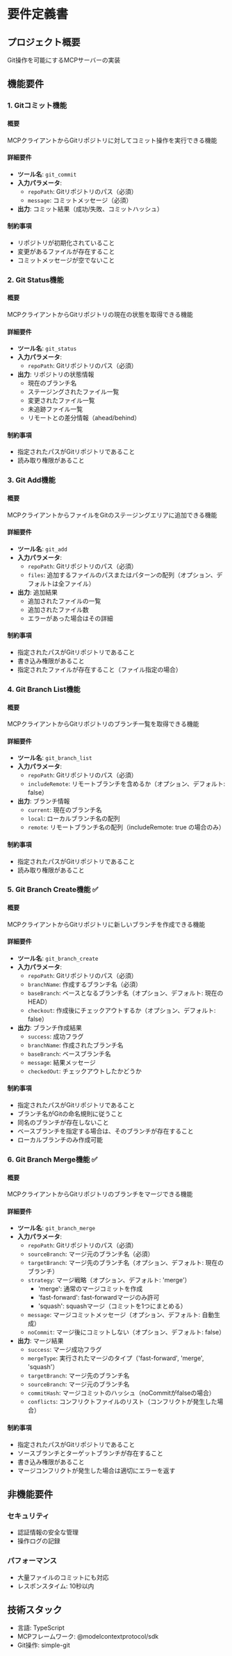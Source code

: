 # 要件定義書

## プロジェクト概要

Git操作を可能にするMCPサーバーの実装

## 機能要件

### 1. Gitコミット機能

#### 概要
MCPクライアントからGitリポジトリに対してコミット操作を実行できる機能

#### 詳細要件
- **ツール名**: `git_commit`
- **入力パラメータ**:
  - `repoPath`: Gitリポジトリのパス（必須）
  - `message`: コミットメッセージ（必須）
- **出力**: コミット結果（成功/失敗、コミットハッシュ）

#### 制約事項
- リポジトリが初期化されていること
- 変更があるファイルが存在すること
- コミットメッセージが空でないこと

### 2. Git Status機能

#### 概要
MCPクライアントからGitリポジトリの現在の状態を取得できる機能

#### 詳細要件
- **ツール名**: `git_status`
- **入力パラメータ**:
  - `repoPath`: Gitリポジトリのパス（必須）
- **出力**: リポジトリの状態情報
  - 現在のブランチ名
  - ステージングされたファイル一覧
  - 変更されたファイル一覧
  - 未追跡ファイル一覧
  - リモートとの差分情報（ahead/behind）

#### 制約事項
- 指定されたパスがGitリポジトリであること
- 読み取り権限があること

### 3. Git Add機能

#### 概要
MCPクライアントからファイルをGitのステージングエリアに追加できる機能

#### 詳細要件
- **ツール名**: `git_add`
- **入力パラメータ**:
  - `repoPath`: Gitリポジトリのパス（必須）
  - `files`: 追加するファイルのパスまたはパターンの配列（オプション、デフォルトは全ファイル）
- **出力**: 追加結果
  - 追加されたファイルの一覧
  - 追加されたファイル数
  - エラーがあった場合はその詳細

#### 制約事項
- 指定されたパスがGitリポジトリであること
- 書き込み権限があること
- 指定されたファイルが存在すること（ファイル指定の場合）

### 4. Git Branch List機能

#### 概要
MCPクライアントからGitリポジトリのブランチ一覧を取得できる機能

#### 詳細要件
- **ツール名**: `git_branch_list`
- **入力パラメータ**:
  - `repoPath`: Gitリポジトリのパス（必須）
  - `includeRemote`: リモートブランチを含めるか（オプション、デフォルト: false）
- **出力**: ブランチ情報
  - `current`: 現在のブランチ名
  - `local`: ローカルブランチ名の配列
  - `remote`: リモートブランチ名の配列（includeRemote: true の場合のみ）

#### 制約事項
- 指定されたパスがGitリポジトリであること
- 読み取り権限があること

### 5. Git Branch Create機能 ✅

#### 概要
MCPクライアントからGitリポジトリに新しいブランチを作成できる機能

#### 詳細要件
- **ツール名**: `git_branch_create`
- **入力パラメータ**:
  - `repoPath`: Gitリポジトリのパス（必須）
  - `branchName`: 作成するブランチ名（必須）
  - `baseBranch`: ベースとなるブランチ名（オプション、デフォルト: 現在のHEAD）
  - `checkout`: 作成後にチェックアウトするか（オプション、デフォルト: false）
- **出力**: ブランチ作成結果
  - `success`: 成功フラグ
  - `branchName`: 作成されたブランチ名
  - `baseBranch`: ベースブランチ名
  - `message`: 結果メッセージ
  - `checkedOut`: チェックアウトしたかどうか

#### 制約事項
- 指定されたパスがGitリポジトリであること
- ブランチ名がGitの命名規則に従うこと
- 同名のブランチが存在しないこと
- ベースブランチを指定する場合は、そのブランチが存在すること
- ローカルブランチのみ作成可能

### 6. Git Branch Merge機能 ✅

#### 概要
MCPクライアントからGitリポジトリのブランチをマージできる機能

#### 詳細要件
- **ツール名**: `git_branch_merge`
- **入力パラメータ**:
  - `repoPath`: Gitリポジトリのパス（必須）
  - `sourceBranch`: マージ元のブランチ名（必須）
  - `targetBranch`: マージ先のブランチ名（オプション、デフォルト: 現在のブランチ）
  - `strategy`: マージ戦略（オプション、デフォルト: 'merge'）
    - 'merge': 通常のマージコミットを作成
    - 'fast-forward': fast-forwardマージのみ許可
    - 'squash': squashマージ（コミットを1つにまとめる）
  - `message`: マージコミットメッセージ（オプション、デフォルト: 自動生成）
  - `noCommit`: マージ後にコミットしない（オプション、デフォルト: false）
- **出力**: マージ結果
  - `success`: マージ成功フラグ
  - `mergeType`: 実行されたマージのタイプ（'fast-forward', 'merge', 'squash'）
  - `targetBranch`: マージ先のブランチ名
  - `sourceBranch`: マージ元のブランチ名
  - `commitHash`: マージコミットのハッシュ（noCommitがfalseの場合）
  - `conflicts`: コンフリクトファイルのリスト（コンフリクトが発生した場合）

#### 制約事項
- 指定されたパスがGitリポジトリであること
- ソースブランチとターゲットブランチが存在すること
- 書き込み権限があること
- マージコンフリクトが発生した場合は適切にエラーを返す

## 非機能要件

### セキュリティ
- 認証情報の安全な管理
- 操作ログの記録

### パフォーマンス
- 大量ファイルのコミットにも対応
- レスポンスタイム: 10秒以内

## 技術スタック
- 言語: TypeScript
- MCPフレームワーク: @modelcontextprotocol/sdk
- Git操作: simple-git
